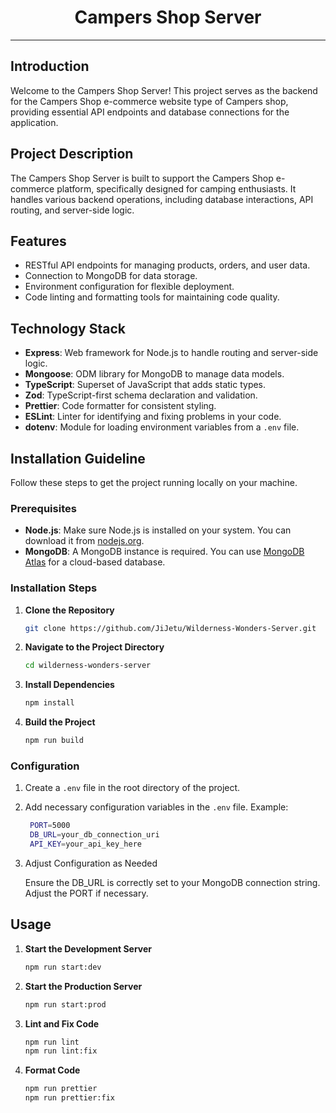 <div align="center">
  <h1>Campers Shop Server</h1>
</div>

---

## Introduction

Welcome to the Campers Shop Server! This project serves as the backend for the Campers Shop e-commerce website type of Campers shop, providing essential API endpoints and database connections for the application.

## Project Description

The Campers Shop Server is built to support the Campers Shop e-commerce platform, specifically designed for camping enthusiasts. It handles various backend operations, including database interactions, API routing, and server-side logic.

## Features

- RESTful API endpoints for managing products, orders, and user data.
- Connection to MongoDB for data storage.
- Environment configuration for flexible deployment.
- Code linting and formatting tools for maintaining code quality.

## Technology Stack

- **Express**: Web framework for Node.js to handle routing and server-side logic.
- **Mongoose**: ODM library for MongoDB to manage data models.
- **TypeScript**: Superset of JavaScript that adds static types.
- **Zod**: TypeScript-first schema declaration and validation.
- **Prettier**: Code formatter for consistent styling.
- **ESLint**: Linter for identifying and fixing problems in your code.
- **dotenv**: Module for loading environment variables from a `.env` file.

## Installation Guideline

Follow these steps to get the project running locally on your machine.

### Prerequisites

- **Node.js**: Make sure Node.js is installed on your system. You can download it from [nodejs.org](https://nodejs.org/).
- **MongoDB**: A MongoDB instance is required. You can use [MongoDB Atlas](https://www.mongodb.com/cloud/atlas) for a cloud-based database.

### Installation Steps

1. **Clone the Repository**

   ```bash
   git clone https://github.com/JiJetu/Wilderness-Wonders-Server.git

   ```

2. **Navigate to the Project Directory**

   ```bash
   cd wilderness-wonders-server

   ```

3. **Install Dependencies**

   ```bash
   npm install

   ```

4. **Build the Project**

   ```bash
   npm run build

   ```

### Configuration

1. Create a `.env` file in the root directory of the project.
2. Add necessary configuration variables in the `.env` file.
   Example:
   ```bash
    PORT=5000
    DB_URL=your_db_connection_uri
    API_KEY=your_api_key_here
   ```
3. Adjust Configuration as Needed

   Ensure the DB_URL is correctly set to your MongoDB connection string. Adjust the PORT if necessary.

## Usage

1. **Start the Development Server**

   ```bash
   npm run start:dev

   ```

2. **Start the Production Server**

   ```bash
   npm run start:prod

   ```

3. **Lint and Fix Code**

   ```bash
   npm run lint
   npm run lint:fix


   ```

4. **Format Code**

   ```bash
   npm run prettier
   npm run prettier:fix


   ```
